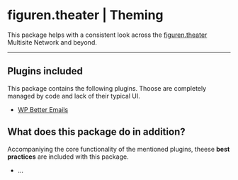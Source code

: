 # figuren.theater | Theming

This package helps with a consistent look across the [figuren.theater](https://figuren.theater) Multisite Network and beyond.

---

## Plugins included

This package contains the following plugins. 
Thoose are completely managed by code and lack of their typical UI.

* [WP Better Emails](https://wordpress.org/plugins/wp-better-emails/)

## What does this package do in addition?

Accompaniying the core functionality of the mentioned plugins, theese **best practices** are included with this package.

- ...

